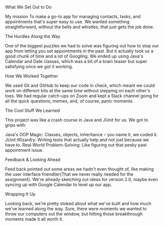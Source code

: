 What We Set Out to Do

My mission To make a go-to app for managing contacts, tasks, and appointments that's super easy to use. We wanted something straightforward, without the bells and whistles, that just gets the job done.


The Hurdles Along the Way

One of the biggest puzzles we had to solve was figuring out how to stop our app from letting you set appointments in the past. But it actually took us a good chunk of time and a lot of Googling. We ended up using Java's Calendar and Date classes, which was a bit of a brain teaser but super satisfying once we got it working.


How We Worked Together

We used Git and GitHub to keep our code in check, which meant we could work on different bits at the same time without stepping on each other's toes. We had regular catch-ups on Zoom and kept a Slack channel going for all the quick questions, memes, and, of course, panic moments.


The Cool Stuff We Learned

This project was like a crash course in Java and JUnit for us. We got to grips with:

Java's OOP Magic: Classes, objects, inheritance – you name it, we coded it.
JUnit Wizardry: Writing tests that actually help and not just because we have to.
Real-World Problem-Solving: Like figuring out that pesky past appointment issue.


Feedback & Looking Ahead

Feed back pointed out some areas we hadn't even thought of, like making the user interface friendlier(That we never really needed for the assignment). We're already sketching out ideas for version 2.0, maybe even syncing up with Google Calendar to level up our app.


Wrapping It Up

Looking back, we're pretty stoked about what we've built and how much we've learned along the way. Sure, there were moments we wanted to throw our computers out the window, but hitting those breakthrough moments made it all worth it.
